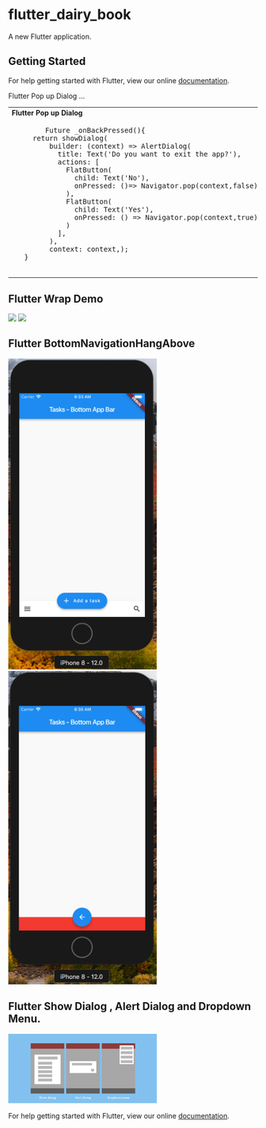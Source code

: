 # flutter_dairy_book

A new Flutter application.

## Getting Started

For help getting started with Flutter, view our online
[documentation](https://flutter.io/).


Flutter Pop up Dialog ...


<table>
 <tr><td> <b>Flutter Pop up Dialog</b> </td></tr>
  </tr>    
  <tr>
    <td>
      <pre>
        Future<bool> _onBackPressed(){
     return showDialog(
         builder: (context) => AlertDialog(
           title: Text('Do you want to exit the app?'),
           actions: <Widget>[
             FlatButton(
               child: Text('No'),
               onPressed: ()=> Navigator.pop(context,false),
             ),
             FlatButton(
               child: Text('Yes'),
               onPressed: () => Navigator.pop(context,true),
             )
           ],
         ),
         context: context,);
   }
      </pre>
    </td><td><img src="https://user-images.githubusercontent.com/20367660/47273464-70eacb80-d5b6-11e8-8a74-e3a8caeb13f1.gif" width=200></td>
    </tr>
  </table>
  
## Flutter Wrap Demo

<tr> <td> <img src="https://user-images.githubusercontent.com/20367660/47302204-b6ed7100-d642-11e8-8eac-009f3c6d0058.gif" width=300> </td>
 <td><img src="https://user-images.githubusercontent.com/20367660/47583825-6778af00-d97a-11e8-81c0-0a499f21338e.png" width=300>
</td>
</tr>

## Flutter BottomNavigationHangAbove
<div align="left">
    <img src="/screen_shot/Screen Shot 2018-12-10 at 8.33.40 AM.png" width="300px"</img> 	  
    <img src="/screen_shot/Screen Shot 2018-12-10 at 8.35.20 AM.png" width="300px"</img> 
</div>

 

## Flutter Show Dialog , Alert Dialog and Dropdown Menu.

<tr>
 <td><img src="/screen_shot/drop_down_aleart_show.png"  width="300px"</img>
</td>
</tr>


 
 


 

For help getting started with Flutter, view our online
[documentation](https://flutter.io/).


